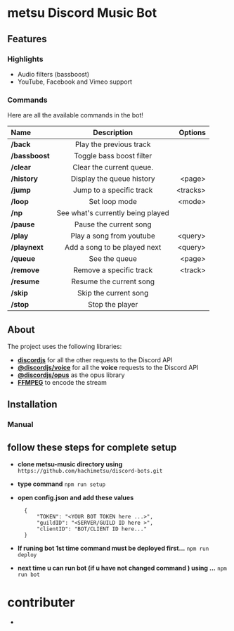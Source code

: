 # metsu Discord Music Bot

## Features

### Highlights

* Audio filters (bassboost)
* YouTube, Facebook and Vimeo support

### Commands

Here are all the available commands in the bot!

|      Name      |            Description             |  Options  |
|:---------------|:----------------------------------:|----------:|
|   **/back**    |      Play the previous track       |           |
| **/bassboost** |      Toggle bass boost filter      |           |
|   **/clear**   |      Clear the current queue.      |           |
|  **/history**  |     Display the queue history      |  \<page>  |
|   **/jump**    |      Jump to a specific track      | \<tracks> |
|   **/loop**    |           Set loop mode            |  \<mode>  |
|    **/np**     | See what's currently being played  |           |
|   **/pause**   |       Pause the current song       |           |
|   **/play**    |      Play a song from youtube      | \<query>  |
| **/playnext**  | Add a song to be played next       | \<query>  |
|   **/queue**   |           See the queue            |  \<page>  |
|  **/remove**   |      Remove a specific track       | \<track>  |
|  **/resume**   |      Resume the current song       |           |
|   **/skip**    |      Skip  the current song        |           |
|   **/stop**    |          Stop the player           |           |

## About

The project uses the following libraries:
* **[discordjs](https://github.com/discordjs/discord.js)** for all the other requests to the Discord API
* **[@discordjs/voice](https://github.com/discordjs/voice)** for all the **voice** requests to the Discord API
* **[@discordjs/opus](https://github.com/discordjs/opus)** as the opus library
* **[FFMPEG](https://ffmpeg.org)** to encode the stream

## Installation

### Manual
## follow these steps for complete setup 
* **clone metsu-music directory using** `https://github.com/hachimetsu/discord-bots.git`
* **type command** `npm run setup`
* **open config.json and add these values**

        {
            "TOKEN": "<YOUR BOT TOKEN here ...>",
            "guildID": "<SERVER/GUILD ID here >",
            "clientID": "BOT/CLIENT ID here..."
        }
        
* **If runing bot 1st time command must be deployed first...** `npm run deploy`
        
* **next time u can run bot (if u have not changed command ) using ...** `npm run bot`

# contributer 
* 